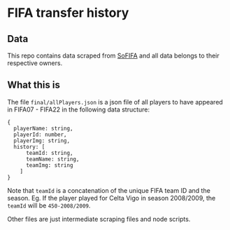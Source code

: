 # FIFA transfer history

## Data
This repo contains data scraped from [SoFIFA](https://sofifa.com) and all data belongs to their respective owners.

## What this is
The file `final/allPlayers.json` is a json file of all players to have appeared in FIFA07 - FIFA22 in the following data structure:
```
{
  playerName: string,
  playerId: number,
  playerImg: string,
  history: [
      teamId: string,
      teamName: string,
      teamImg: string
    ]
}
```
Note that `teamId` is a concatenation of the unique FIFA team ID and the season. Eg. If the player played for Celta Vigo in season 2008/2009, the `teamId` will be `450-2008/2009`.

Other files are just intermediate scraping files and node scripts.
